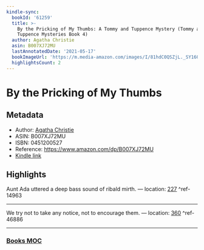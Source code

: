 ```yaml
---
kindle-sync:
  bookId: '61259'
  title: >-
    By the Pricking of My Thumbs: A Tommy and Tuppence Mystery (Tommy and
    Tuppence Mysteries Book 4)
  author: Agatha Christie
  asin: B007XJ72MU
  lastAnnotatedDate: '2021-05-17'
  bookImageUrl: 'https://m.media-amazon.com/images/I/81hdC0QSZjL._SY160.jpg'
  highlightsCount: 2
---
```

# By the Pricking of My Thumbs
## Metadata
* Author: [Agatha Christie](https://www.amazon.comundefined)
* ASIN: B007XJ72MU
* ISBN: 0451200527
* Reference: https://www.amazon.com/dp/B007XJ72MU
* [Kindle link](kindle://book?action=open&asin=B007XJ72MU)

## Highlights
Aunt Ada uttered a deep bass sound of ribald mirth. — location: [227](kindle://book?action=open&asin=B007XJ72MU&location=227) ^ref-14963

---
We try not to take any notice, not to encourage them. — location: [360](kindle://book?action=open&asin=B007XJ72MU&location=360) ^ref-46886

---
### [Books MOC](Books%20MOC.md)
